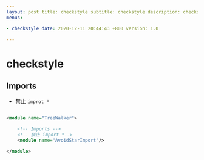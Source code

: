 ```yaml
---
layout: post title: checkstyle subtitle: checkstyle description: checkstyle tags: []
menus:

- checkstyle date: 2020-12-11 20:44:43 +800 version: 1.0

---
```


# checkstyle

## Imports

* 禁止 `improt *`

```xml

<module name="TreeWalker">

    <!-- Imports -->
    <!-- 禁止 import *-->
    <module name="AvoidStarImport"/>

</module>
```
